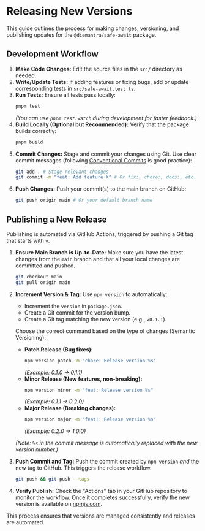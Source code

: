 # Releasing New Versions

This guide outlines the process for making changes, versioning, and publishing updates for the `@diemantra/safe-await` package.

## Development Workflow

1.  **Make Code Changes:** Edit the source files in the `src/` directory as needed.
2.  **Write/Update Tests:** If adding features or fixing bugs, add or update corresponding tests in `src/safe-await.test.ts`.
3.  **Run Tests:** Ensure all tests pass locally:
    ```bash
    pnpm test
    ```
    _(You can use `pnpm test:watch` during development for faster feedback.)_
4.  **Build Locally (Optional but Recommended):** Verify that the package builds correctly:
    ```bash
    pnpm build
    ```
5.  **Commit Changes:** Stage and commit your changes using Git. Use clear commit messages (following [Conventional Commits](https://www.conventionalcommits.org/) is good practice):
    ```bash
    git add . # Stage relevant changes
    git commit -m "feat: Add feature X" # Or fix:, chore:, docs:, etc.
    ```
6.  **Push Changes:** Push your commit(s) to the main branch on GitHub:
    ```bash
    git push origin main # Or your default branch name
    ```

## Publishing a New Release

Publishing is automated via GitHub Actions, triggered by pushing a Git tag that starts with `v`.

1.  **Ensure Main Branch is Up-to-Date:** Make sure you have the latest changes from the `main` branch and that all your local changes are committed and pushed.
    ```bash
    git checkout main
    git pull origin main
    ```
2.  **Increment Version & Tag:** Use `npm version` to automatically:

    - Increment the `version` in `package.json`.
    - Create a Git commit for the version bump.
    - Create a Git tag matching the new version (e.g., `v0.1.1`).

    Choose the correct command based on the type of changes (Semantic Versioning):

    - **Patch Release (Bug fixes):**
      ```bash
      npm version patch -m "chore: Release version %s"
      ```
      _(Example: 0.1.0 -> 0.1.1)_
    - **Minor Release (New features, non-breaking):**
      ```bash
      npm version minor -m "feat: Release version %s"
      ```
      _(Example: 0.1.1 -> 0.2.0)_
    - **Major Release (Breaking changes):**
      ```bash
      npm version major -m "feat!: Release version %s"
      ```
      _(Example: 0.2.0 -> 1.0.0)_

    _(Note: `%s` in the commit message is automatically replaced with the new version number.)_

3.  **Push Commit and Tag:** Push the commit created by `npm version` _and_ the new tag to GitHub. This triggers the release workflow.

    ```bash
    git push && git push --tags
    ```

4.  **Verify Publish:** Check the "Actions" tab in your GitHub repository to monitor the workflow. Once it completes successfully, verify the new version is available on [npmjs.com](https://www.npmjs.com/package/@diemantra/safe-await).

This process ensures that versions are managed consistently and releases are automated.
